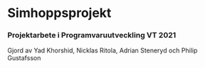 # Simhoppsprojekt
### Projektarbete i Programvaruutveckling VT 2021

 Gjord av Yad Khorshid, Nicklas Ritola, Adrian Steneryd och Philip Gustafsson 
